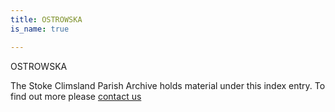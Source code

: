 ```yaml
---
title: OSTROWSKA
is_name: true

---
```


OSTROWSKA


The Stoke Climsland Parish Archive holds material under this index entry. To find out more please [contact us](/contact/)
